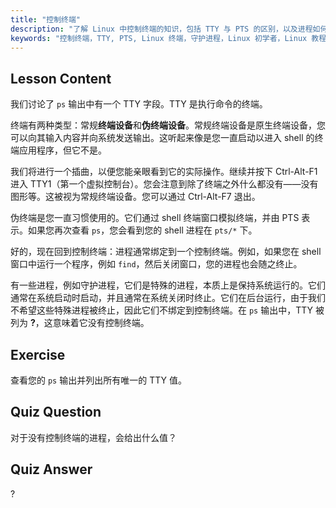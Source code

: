 ```yaml
---
title: "控制终端"
description: "了解 Linux 中控制终端的知识，包括 TTY 与 PTS 的区别，以及进程如何绑定到它们。理解守护进程。开始您的 Linux 之旅！"
keywords: "控制终端，TTY, PTS, Linux 终端，守护进程，Linux 初学者，Linux 教程，Linux 指南"
---
```


## Lesson Content

我们讨论了 `ps` 输出中有一个 TTY 字段。TTY 是执行命令的终端。

终端有两种类型：常规**终端设备**和**伪终端设备**。常规终端设备是原生终端设备，您可以向其输入内容并向系统发送输出。这听起来像是您一直启动以进入 shell 的终端应用程序，但它不是。

我们将进行一个插曲，以便您能亲眼看到它的实际操作。继续并按下 Ctrl-Alt-F1 进入 TTY1（第一个虚拟控制台）。您会注意到除了终端之外什么都没有——没有图形等。这被视为常规终端设备。您可以通过 Ctrl-Alt-F7 退出。

伪终端是您一直习惯使用的。它们通过 shell 终端窗口模拟终端，并由 PTS 表示。如果您再次查看 `ps`，您会看到您的 shell 进程在 `pts/*` 下。

好的，现在回到控制终端：进程通常绑定到一个控制终端。例如，如果您在 shell 窗口中运行一个程序，例如 `find`，然后关闭窗口，您的进程也会随之终止。

有一些进程，例如守护进程，它们是特殊的进程，本质上是保持系统运行的。它们通常在系统启动时启动，并且通常在系统关闭时终止。它们在后台运行，由于我们不希望这些特殊进程被终止，因此它们不绑定到控制终端。在 `ps` 输出中，TTY 被列为 **?**，这意味着它没有控制终端。

## Exercise

查看您的 `ps` 输出并列出所有唯一的 TTY 值。

## Quiz Question

对于没有控制终端的进程，会给出什么值？

## Quiz Answer

?
